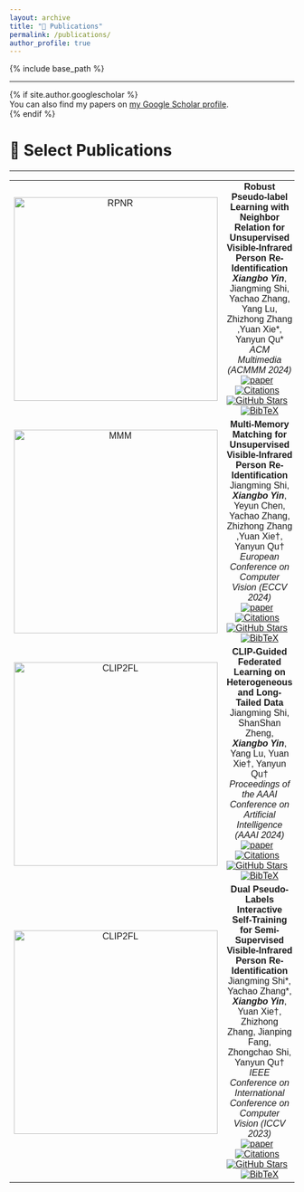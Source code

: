 ```yaml
---
layout: archive
title: "📖 Publications"
permalink: /publications/
author_profile: true
---
```


<style>
table, th, td {
  border: none;
  border-collapse: collapse;
}
</style>

{% include base_path %}

<hr>
{% if site.author.googlescholar %}
  <div class="wordwrap">You can also find my papers on <a href="{{site.author.googlescholar}}">my Google Scholar profile</a>.</div>
{% endif %}

<br>

# 📝 Select Publications
<hr>
<font face="helvetica, ariel, &#39;sans serif&#39;">
        <table cellspacing="0" cellpadding="0" class="noBorder" style="text-align:center">
            <tbody>
              <tr>
                <td class="noBorder" width="40%">
                  <img width="360" src="{{ base_path }}/images/RPNR.png" alt="RPNR" style="border:0px">
                </td>
                <td>
                  <b>Robust Pseudo-label Learning with Neighbor Relation for Unsupervised</b> 
                  <b>Visible-Infrared Person Re-Identification</b>
                  <br>
                  <b><i>Xiangbo Yin</i></b>, Jiangming Shi, Yachao Zhang, Yang Lu, Zhizhong Zhang ,Yuan Xie*, Yanyun Qu*
                  <br>
                  <em> ACM Multimedia (ACMMM 2024)</em>
                  <br>
                  <a href="https://arxiv.org/pdf/2405.05613"><img src="https://img.shields.io/badge/-Paper-blue?logo=microsoftpowerpoint&logoColor=B7472A&labelColor=white&color=F5F5F5&style=flat" alt="paper"></a>&nbsp;&nbsp;
                  <a href="https://scholar.google.com/citations?view_op=view_citation&hl=zh-CN&user=H1rqfM4AAAAJ&citation_for_view=H1rqfM4AAAAJ:qjMakFHDy7sC"><img src="https://img.shields.io/badge/dynamic/json?logo=Google%20Scholar&url=https%3A%2F%2Fcdn.jsdelivr.net%2Fgh%2FXiangboYin%2Fxiangboyin.github.io%40google-scholar-stats%2Fgs_data.json&query=$[%27publications%27][%27H1rqfM4AAAAJ:qjMakFHDy7sC%27][%27num_citations%27]&labelColor=f6f6f6&color=9cf&style=flat&label=Citations" alt="Citations"></a>&nbsp;&nbsp;
                  <a href="https://github.com/XiangboYin/RPNR"><img src="https://img.shields.io/github/stars/XiangboYin/RPNR?style=social" alt="GitHub Stars"></a>&nbsp;&nbsp;
                  <a href="{{ base_path }}/ciations/RPNR.md"><img src="https://img.shields.io/badge/-BibTeX-blue?labelColor=white&color=F5F5F5&logo=latex&logoColor=008080" alt="BibTeX"></a>
                </td>
              </tr>
              <tr>
                <td class="noBorder" width="40%">
                  <img width="360" src="{{ base_path }}/images/MMM.png" alt="MMM" style="border:0px">
                </td>
                <td>
                  <b>Multi-Memory Matching for Unsupervised Visible-Infrared Person Re-Identification</b>
                  <br>
                  Jiangming Shi, <b><i>Xiangbo Yin</i></b>, Yeyun Chen, Yachao Zhang, Zhizhong Zhang ,Yuan Xie†, Yanyun Qu†
                  <br>
                  <em> European Conference on Computer Vision (ECCV 2024)</em>
                  <br>
                  <a href="https://arxiv.org/pdf/2401.06825"><img src="https://img.shields.io/badge/-Paper-blue?logo=microsoftpowerpoint&logoColor=B7472A&labelColor=white&color=F5F5F5&style=flat" alt="paper"></a>&nbsp;&nbsp;
                  <a href="https://scholar.google.com/citations?view_op=view_citation&hl=zh-CN&user=H1rqfM4AAAAJ&citation_for_view=H1rqfM4AAAAJ:d1gkVwhDpl0C"><img src="https://img.shields.io/badge/dynamic/json?logo=Google%20Scholar&url=https%3A%2F%2Fcdn.jsdelivr.net%2Fgh%2FXiangboYin%2Fxiangboyin.github.io%40google-scholar-stats%2Fgs_data.json&query=$[%27publications%27][%27H1rqfM4AAAAJ:d1gkVwhDpl0C%27][%27num_citations%27]&labelColor=f6f6f6&color=9cf&style=flat&label=Citations" alt="Citations"></a>&nbsp;&nbsp;
                  <a href="https://github.com/shijiangming1/MMM"><img src="https://img.shields.io/github/stars/shijiangming1/MMM?style=social" alt="GitHub Stars"></a>&nbsp;&nbsp;
                  <a href="{{ base_path }}/ciations/MMM.md"><img src="https://img.shields.io/badge/-BibTeX-blue?labelColor=white&color=F5F5F5&logo=latex&logoColor=008080" alt="BibTeX"></a>
                </td>
              </tr>
              <tr>
                <td class="noBorder" width="40%">
                  <img width="360" src="{{ base_path }}/images/CLIP2FL.png" alt="CLIP2FL" style="border:0px">
                </td>
                <td>
                  <b>CLIP-Guided Federated Learning on Heterogeneous and Long-Tailed Data</b>
                  <br>
                  Jiangming Shi, ShanShan Zheng, <b><i>Xiangbo Yin</i></b>, Yang Lu, Yuan Xie†, Yanyun Qu†
                  <br>
                  <em> Proceedings of the AAAI Conference on Artificial Intelligence (AAAI 2024)</em>
                  <br>
                  <a href="https://ojs.aaai.org/index.php/AAAI/article/view/29416/30672"><img src="https://img.shields.io/badge/-Paper-blue?logo=microsoftpowerpoint&logoColor=B7472A&labelColor=white&color=F5F5F5&style=flat" alt="paper"></a>&nbsp;&nbsp;
                  <a href="https://scholar.google.com/citations?view_op=view_citation&hl=zh-CN&user=H1rqfM4AAAAJ&citation_for_view=H1rqfM4AAAAJ:u-x6o8ySG0sC"><img src="https://img.shields.io/badge/dynamic/json?logo=Google%20Scholar&url=https%3A%2F%2Fcdn.jsdelivr.net%2Fgh%2FXiangboYin%2Fxiangboyin.github.io%40google-scholar-stats%2Fgs_data.json&query=$[%27publications%27][%27H1rqfM4AAAAJ:u-x6o8ySG0sC%27][%27num_citations%27]&labelColor=f6f6f6&color=9cf&style=flat&label=Citations" alt="Citations"></a>&nbsp;&nbsp;
                  <a href="https://github.com/shijiangming1/CLIP2FL"><img src="https://img.shields.io/github/stars/shijiangming1/CLIP2FL?style=social" alt="GitHub Stars"></a>&nbsp;&nbsp;
                  <a href="{{ base_path }}/ciations/CLIP2FL.md"><img src="https://img.shields.io/badge/-BibTeX-blue?labelColor=white&color=F5F5F5&logo=latex&logoColor=008080" alt="BibTeX"></a>
                </td>
              </tr>
              <tr>
                <td class="noBorder" width="40%">
                  <img width="360" src="{{ base_path }}/images/DPIS.png" alt="CLIP2FL" style="border:0px">
                </td>
                <td>
                  <b>Dual Pseudo-Labels Interactive Self-Training for Semi-Supervised</b> 
                  <b>Visible-Infrared Person Re-Identification</b>
                  <br>
                  Jiangming Shi*, Yachao Zhang*, <b><i>Xiangbo Yin</i></b>, Yuan Xie†, Zhizhong Zhang, Jianping Fang, Zhongchao Shi, Yanyun Qu†
                  <br>
                  <em> IEEE Conference on International Conference on Computer Vision (ICCV 2023) </em>
                  <br>
                  <a href="https://openaccess.thecvf.com/content/ICCV2023/papers/Shi_Dual_Pseudo-Labels_Interactive_Self-Training_for_Semi-Supervised_Visible-Infrared_Person_Re-Identification_ICCV_2023_paper.pdf"><img src="https://img.shields.io/badge/-Paper-blue?logo=microsoftpowerpoint&logoColor=B7472A&labelColor=white&color=F5F5F5&style=flat" alt="paper"></a>&nbsp;&nbsp;
                  <a href="https://scholar.google.com/citations?view_op=view_citation&hl=zh-CN&user=H1rqfM4AAAAJ&citation_for_view=H1rqfM4AAAAJ:u5HHmVD_uO8C"><img src="https://img.shields.io/badge/dynamic/json?logo=Google%20Scholar&url=https%3A%2F%2Fcdn.jsdelivr.net%2Fgh%2FXiangboYin%2Fxiangboyin.github.io%40google-scholar-stats%2Fgs_data.json&query=$[%27publications%27][%27H1rqfM4AAAAJ:u5HHmVD_uO8C%27][%27num_citations%27]&labelColor=f6f6f6&color=9cf&style=flat&label=Citations" alt="Citations"></a>&nbsp;&nbsp;
                  <a href="https://github.com/XiangboYin/DPIS_SSVI-ReID"><img src="https://img.shields.io/github/stars/XiangboYin/DPIS_SSVI-ReID?style=social" alt="GitHub Stars"></a>&nbsp;&nbsp;
                  <a href="{{ base_path }}/ciations/DPIS.md"><img src="https://img.shields.io/badge/-BibTeX-blue?labelColor=white&color=F5F5F5&logo=latex&logoColor=008080" alt="BibTeX"></a>                  
                </td>
              </tr>            
            </tbody>
          </table>
</font>


<!-- {% for post in site.publications reversed %}
  {% include archive-single.html %}
{% endfor %}  -->
